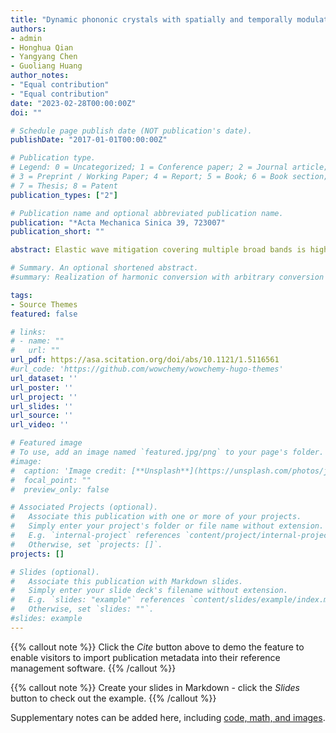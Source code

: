 ```yaml
---
title: "Dynamic phononic crystals with spatially and temporally modulated circuit networks"
authors:
- admin
- Honghua Qian
- Yangyang Chen
- Guoliang Huang
author_notes:
- "Equal contribution"
- "Equal contribution"
date: "2023-02-28T00:00:00Z"
doi: ""

# Schedule page publish date (NOT publication's date).
publishDate: "2017-01-01T00:00:00Z"

# Publication type.
# Legend: 0 = Uncategorized; 1 = Conference paper; 2 = Journal article;
# 3 = Preprint / Working Paper; 4 = Report; 5 = Book; 6 = Book section;
# 7 = Thesis; 8 = Patent
publication_types: ["2"]

# Publication name and optional abbreviated publication name.
publication: "*Acta Mechanica Sinica 39, 723007"
publication_short: ""

abstract: Elastic wave mitigation covering multiple broad bands is highly demanded for modern applications in wave control. Here, we report both theoretically and experimentally on the complete investigation of a series of dynamic phononic crystal beams integrated with circuit networks decorated with both spatial and temporal modulation. They are capable of practicing multi-band flexural wave mitigation with convenient tunability and broadband operability. The electromechanical interaction through piezoelectric shunts allows for energy exchange between electrical and mechanical modes and gives rise to Bragg forbidden bands. The key contribution of this work lies in the inclusion of spatial and temporal modulation that is applied solely in circuit networks and improves wave mitigation abilities in terms of operable frequency range. Specifically, the spatial modulation of circuit network effectively broadens the wave attenuation band by creating space-Bragg forbidden bands for electrical modes and thus extending the electromechanical coupling range. The temporal modulation, on the other hand, generates time-Bragg band gaps by linearly translating the fundamental electromechanical mode in terms of frequency. More importantly, both seemingly complicated approaches are simply based on the convenient tuning of a single resistor in the circuit network. This advantage later facilitates the experimental evidences of the transmission characteristics of the spatially and temporally modulated configurations. We believe the dynamic phononic crystals are highly promising for the next-generation applications such as tunable multi-band filters.

# Summary. An optional shortened abstract.
#summary: Realization of harmonic conversion with arbitrary conversion frequency, phase, and amplitude. Realization of frequency-converted wave steering and dynamic beam steering.

tags:
- Source Themes
featured: false

# links:
# - name: ""
#   url: ""
url_pdf: https://asa.scitation.org/doi/abs/10.1121/1.5116561
#url_code: 'https://github.com/wowchemy/wowchemy-hugo-themes'
url_dataset: ''
url_poster: ''
url_project: ''
url_slides: ''
url_source: ''
url_video: ''

# Featured image
# To use, add an image named `featured.jpg/png` to your page's folder. 
#image:
#  caption: 'Image credit: [**Unsplash**](https://unsplash.com/photos/jdD8gXaTZsc)'
#  focal_point: ""
#  preview_only: false

# Associated Projects (optional).
#   Associate this publication with one or more of your projects.
#   Simply enter your project's folder or file name without extension.
#   E.g. `internal-project` references `content/project/internal-project/index.md`.
#   Otherwise, set `projects: []`.
projects: []

# Slides (optional).
#   Associate this publication with Markdown slides.
#   Simply enter your slide deck's filename without extension.
#   E.g. `slides: "example"` references `content/slides/example/index.md`.
#   Otherwise, set `slides: ""`.
#slides: example
---
```


{{% callout note %}}
Click the *Cite* button above to demo the feature to enable visitors to import publication metadata into their reference management software.
{{% /callout %}}

{{% callout note %}}
Create your slides in Markdown - click the *Slides* button to check out the example.
{{% /callout %}}

Supplementary notes can be added here, including [code, math, and images](https://wowchemy.com/docs/writing-markdown-latex/).
